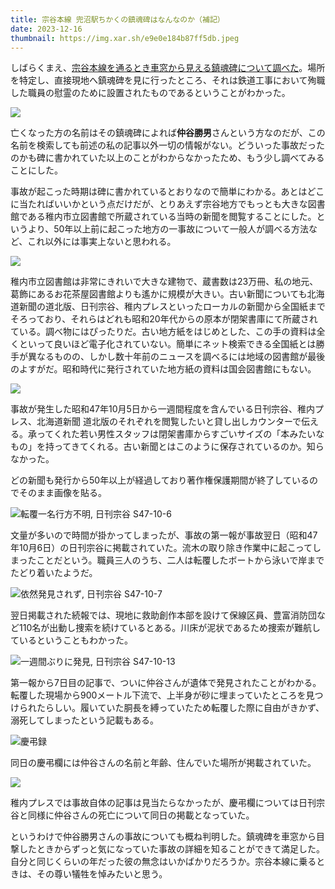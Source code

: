 ```yaml
---
title: 宗谷本線 兜沼駅ちかくの鎮魂碑はなんなのか（補記）
date: 2023-12-16
thumbnail: https://img.xar.sh/e9e0e184b87ff5db.jpeg
---
```


しばらくまえ、[宗谷本線を通るとき車窓から見える鎮魂碑について調べた](/post/1620559753/)。場所を特定し、直接現地へ鎮魂碑を見に行ったところ、それは鉄道工事において殉職した職員の慰霊のために設置されたものであるということがわかった。

![](https://img.xar.sh/i-GXMCMtC-X2.jpg)

亡くなった方の名前はその鎮魂碑によれば**仲谷勝男**さんという方なのだが、この名前を検索しても前述の私の記事以外一切の情報がない。どういった事故だったのかも碑に書かれていた以上のことがわからなかったため、もう少し調べてみることにした。

事故が起こった時期は碑に書かれているとおりなので簡単にわかる。あとはどこに当たればいいかという点だけだが、とりあえず宗谷地方でもっとも大きな図書館である稚内市立図書館で所蔵されている当時の新聞を閲覧することにした。というより、50年以上前に起こった地方の一事故について一般人が調べる方法など、これ以外には事実上ないと思われる。

![](https://img.xar.sh/e9e0e184b87ff5db.jpeg)

稚内市立図書館は非常にきれいで大きな建物で、蔵書数は23万冊、私の地元、葛飾にあるお花茶屋図書館よりも遙かに規模が大きい。古い新聞についても北海道新聞の道北版、日刊宗谷、稚内プレスといったローカルの新聞から全国紙までそろっており、それらはどれも昭和20年代からの原本が閉架書庫にて所蔵されている。調べ物にはぴったりだ。古い地方紙をはじめとした、この手の資料は全くといって良いほど電子化されていない。簡単にネット検索できる全国紙とは勝手が異なるものの、しかし数十年前のニュースを調べるには地域の図書館が最後のよすがだ。昭和時代に発行されていた地方紙の資料は国会図書館にもない。

![](https://img.xar.sh/1bbba1d01906e19d.jpeg)

事故が発生した昭和47年10月5日から一週間程度を含んでいる日刊宗谷、稚内プレス、北海道新聞 道北版のそれぞれを閲覧したいと貸し出しカウンターで伝える。承ってくれた若い男性スタッフは閉架書庫からすごいサイズの「本みたいなもの」を持ってきてくれる。古い新聞とはこのように保存されているのか。知らなかった。

どの新聞も発行から50年以上が経過しており著作権保護期間が終了しているのでそのまま画像を貼る。

![転覆一名行方不明, 日刊宗谷 S47-10-6](https://img.xar.sh/5468fc3a708cb6c8.jpeg)

文量が多いので時間が掛かってしまったが、事故の第一報が事故翌日（昭和47年10月6日）の日刊宗谷に掲載されていた。流木の取り除き作業中に起こってしまったことだという。職員三人のうち、二人は転覆したボートから泳いで岸までたどり着いたようだ。

![依然発見されず, 日刊宗谷 S47-10-7](https://img.xar.sh/e55cccb0ecc098a5.jpeg)

翌日掲載された続報では、現地に救助創作本部を設けて保線区員、豊富消防団など110名が出動し捜索を続けているとある。川床が泥状であるため捜索が難航しているということもわかった。

![一週間ぶりに発見, 日刊宗谷 S47-10-13](https://img.xar.sh/6469ba1ca50dd0a9.jpeg)

第一報から7日目の記事で、ついに仲谷さんが遺体で発見されたことがわかる。転覆した現場から900メートル下流で、上半身が砂に埋まっていたところを見つけられたらしい。履いていた胴長を縛っていたため転覆した際に自由がきかず、溺死してしまったという記載もある。

![慶弔録](https://img.xar.sh/79235a2a87312f4e.jpeg)

同日の慶弔欄には仲谷さんの名前と年齢、住んでいた場所が掲載されていた。

![](https://img.xar.sh/4f8f423573894227.jpeg)

稚内プレスでは事故自体の記事は見当たらなかったが、慶弔欄については日刊宗谷と同様に仲谷さんの死亡について同日の掲載となっていた。

というわけで仲谷勝男さんの事故についても概ね判明した。鎮魂碑を車窓から目撃したときからずっと気になっていた事故の詳細を知ることができて満足した。自分と同じくらいの年だった彼の無念はいかばかりだろうか。宗谷本線に乗るときは、その尊い犠牲を悼みたいと思う。

